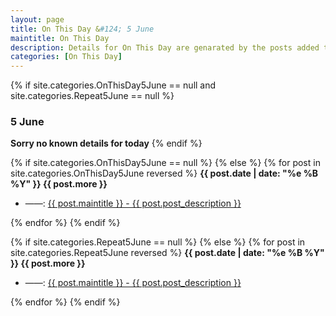 ```yaml
---
layout: page
title: On This Day &#124; 5 June
maintitle: On This Day
description: Details for On This Day are genarated by the posts added to the website so the content is subject to changes/updates over time.
categories: [On This Day]
---
```


{% if site.categories.OnThisDay5June == null and site.categories.Repeat5June == null %}
<h3>5 June</h3>
<strong>Sorry no known details for today</strong>
{% endif %}

{% if site.categories.OnThisDay5June == null %}
{% else %}
{% for post in site.categories.OnThisDay5June reversed %}
<strong>{{ post.date | date: "%e %B %Y" }} {{ post.more }}</strong>
<ul>
<li> ——: <a href="{{ post.url }}">{{ post.maintitle }} - {{ post.post_description }}</a></li>
</ul>
{% endfor %}
{% endif %}

{% if site.categories.Repeat5June == null %}
{% else %}
{% for post in site.categories.Repeat5June reversed %}
<strong>{{ post.date | date: "%e %B %Y" }} {{ post.more }}</strong>
<ul>
<li> ——: <a href="{{ post.url }}">{{ post.maintitle }} - {{ post.post_description }}</a></li>
</ul>
{% endfor %}
{% endif %}
